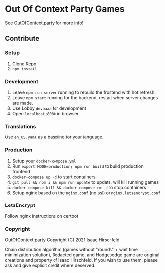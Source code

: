 # Out Of Context Party Games

See [OutOfContext.party](https://www.outofcontext.party) for more info!

## Contribute

### Setup

1. Clone Repo
2. `npm install`

### Development

1. Leave `npm run server` running to rebuild the frontend with hot refresh.
2. Leave `npm start` running for the backend, restart when server changes are made.
3. Use Lobby `devaaaa` for development
4. Open `localhost:8080` in browser

### Translations

Use `en_US.yaml` as a baseline for your language.

### Production

1. Setup your `docker-compose.yml`
2. Run `export MODE=production; npm run build` to build production frontend
3. `docker-compose up -d` to start containers
4. `git pull && npm i && npm run update` to update, will kill running games
5. `docker-compose kill && docker-compose rm -f` to stop containers
6. Setup nginx based on the `nginx.conf` (no ssl) or `nginx.letsencrypt.conf`

### LetsEncrypt

Follow nginx instructions on certbot

### Copyright

OutOfContext.party Copyright (C) 2021 Isaac Hirschfeld

Chain distribution algorithm (games without "rounds" + wait time minimization solution), Redacted game, and Hodgepodge game are original creations and property of Isaac Hirschfeld. If you wish to use them, please ask and give explicit credit where deserved.
